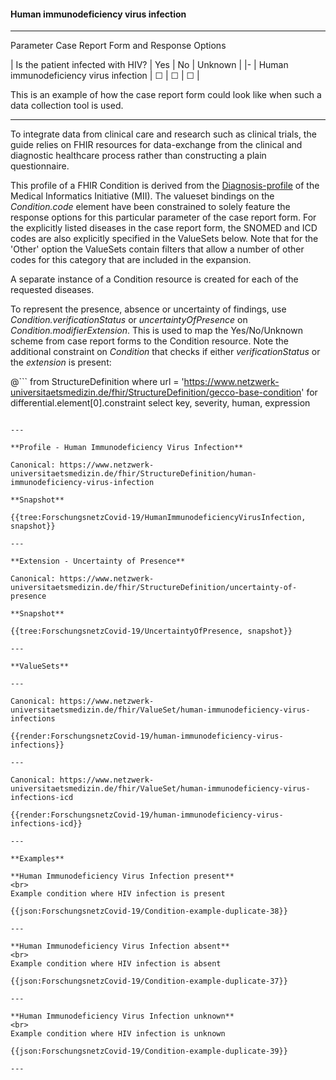 #### Human immunodeficiency virus infection

---

Parameter Case Report Form and Response Options

| Is the patient infected with HIV? | Yes | No | Unknown |
|-
| Human immunodeficiency virus infection | &#9744; | &#9744; | &#9744; | 

This is an example of how the case report form could look like when such a data collection tool is used.

---

To integrate data from clinical care and research such as clinical trials, the guide relies on FHIR resources for data-exchange from the clinical and diagnostic healthcare process rather than constructing a plain questionnaire.

This profile of a FHIR Condition is derived from the [Diagnosis-profile](https://simplifier.net/medizininformatikinitiative-moduldiagnosen/diagnose) of the Medical Informatics Initiative (MII). The valueset bindings on the *Condition.code* element have been constrained to solely feature the response options for this particular parameter of the case report form. For the explicitly listed diseases in the case report form, the SNOMED and ICD codes are also explicitly specified in the ValueSets below. Note that for the 'Other' option the ValueSets contain filters that allow a number of other codes for this category that are included in the expansion.

A separate instance of a Condition resource is created for each of the requested diseases.

To represent the presence, absence or uncertainty of findings, use *Condition.verificationStatus* or *uncertaintyOfPresence* on *Condition.modifierExtension*. This is used to map the Yes/No/Unknown scheme from case report forms to the Condition resource. Note the additional constraint on *Condition* that checks if either *verificationStatus* or the *extension* is present:
<br> 

@```
from StructureDefinition 
where url = 'https://www.netzwerk-universitaetsmedizin.de/fhir/StructureDefinition/gecco-base-condition'
for differential.element[0].constraint select
    key,
    severity,
    human,
    expression
```

---

**Profile - Human Immunodeficiency Virus Infection**

Canonical: https://www.netzwerk-universitaetsmedizin.de/fhir/StructureDefinition/human-immunodeficiency-virus-infection

**Snapshot**

{{tree:ForschungsnetzCovid-19/HumanImmunodeficiencyVirusInfection, snapshot}}

---

**Extension - Uncertainty of Presence**

Canonical: https://www.netzwerk-universitaetsmedizin.de/fhir/StructureDefinition/uncertainty-of-presence

**Snapshot**

{{tree:ForschungsnetzCovid-19/UncertaintyOfPresence, snapshot}}

---

**ValueSets**

---

Canonical: https://www.netzwerk-universitaetsmedizin.de/fhir/ValueSet/human-immunodeficiency-virus-infections

{{render:ForschungsnetzCovid-19/human-immunodeficiency-virus-infections}}

---

Canonical: https://www.netzwerk-universitaetsmedizin.de/fhir/ValueSet/human-immunodeficiency-virus-infections-icd

{{render:ForschungsnetzCovid-19/human-immunodeficiency-virus-infections-icd}}

---

**Examples**

**Human Immunodeficiency Virus Infection present**
<br>
Example condition where HIV infection is present 

{{json:ForschungsnetzCovid-19/Condition-example-duplicate-38}} 

---

**Human Immunodeficiency Virus Infection absent**
<br>
Example condition where HIV infection is absent 

{{json:ForschungsnetzCovid-19/Condition-example-duplicate-37}} 

---

**Human Immunodeficiency Virus Infection unknown**
<br>
Example condition where HIV infection is unknown 

{{json:ForschungsnetzCovid-19/Condition-example-duplicate-39}} 

---
